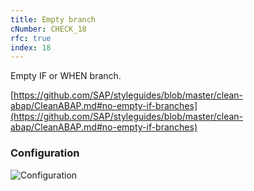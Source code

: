 ```yaml
---
title: Empty branch
cNumber: CHECK_18
rfc: true
index: 18
---
```


Empty IF or WHEN branch.

[https://github.com/SAP/styleguides/blob/master/clean-abap/CleanABAP.md#no-empty-if-branches](https://github.com/SAP/styleguides/blob/master/clean-abap/CleanABAP.md#no-empty-if-branches)

### Configuration
![Configuration](/img/default_conf.png)
